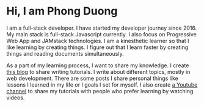 # Hi, I am Phong Duong

I am a full-stack developer. I have started my developer journey since 2016. My main stack is full-stack Javascript currently. I also focus on Progressive Web App and JAMstack technologies. I am a kinesthetic learner so that I like learning by creating things. I figure out that I learn faster by creating things and reading documents simultaneously.

As a part of my learning process, I want to share my knowledge. I create [this blog](http://phongduong.dev/blog) to share writing tutorials. I write about different topics, mostly in web development. There are some posts I share personal things like lessons I learned in my life or I goals I set for myself. I also create [a Youtube channel](https://www.youtube.com/channel/UCXykqt3V2-9bYXKWZRcH0rA) to share my tutorials with people who prefer learning by watching videos.